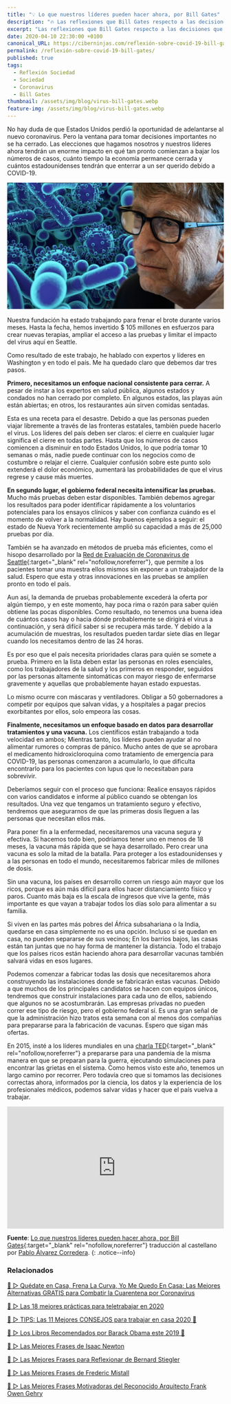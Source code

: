 ```yaml
---
title: "💡 Lo que nuestros líderes pueden hacer ahora, por Bill Gates"
description: "🔥 Las reflexiones que Bill Gates respecto a las decisiones que afectarán el curso de la enfermedad COVID-19 o coronavirus"
excerpt: "Las reflexiones que Bill Gates respecto a las decisiones que afectarán el curso de la enfermedad COVID-19 o coronavirus"
date: 2020-04-10 22:30:00 +0100
canonical_URL: https://ciberninjas.com/reflexión-sobre-covid-19-bill-gates/
permalink: /reflexión-sobre-covid-19-bill-gates/
published: true
tags:
  - Reflexión Sociedad
  - Sociedad
  - Coronavirus
  - Bill Gates
thumbnail: /assets/img/blog/virus-bill-gates.webp
feature-img: /assets/img/blog/virus-bill-gates.webp
---
```


No hay duda de que Estados Unidos perdió la oportunidad de adelantarse al nuevo coronavirus. Pero la ventana para tomar decisiones importantes no se ha cerrado. Las elecciones que hagamos nosotros y nuestros líderes ahora tendrán un enorme impacto en qué tan pronto comienzan a bajar los números de casos, cuánto tiempo la economía permanece cerrada y cuántos estadounidenses tendrán que enterrar a un ser querido debido a COVID-19.

![Las reflexiones que Bill Gates respecto a las decisiones que afectarán el curso de la enfermedad COVID-19 o coronavirus](/assets/img/blog/virus-bill-gates.webp "Las reflexiones que Bill Gates respecto a las decisiones que afectarán el curso de la enfermedad COVID-19 o coronavirus")

Nuestra fundación ha estado trabajando para frenar el brote durante varios meses. Hasta la fecha, hemos invertido $ 105 millones en esfuerzos para crear nuevas terapias, ampliar el acceso a las pruebas y limitar el impacto del virus aquí en Seattle.

Como resultado de este trabajo, he hablado con expertos y líderes en Washington y en todo el país. Me ha quedado claro que debemos dar tres pasos.

**Primero, necesitamos un enfoque nacional consistente para cerrar.** A pesar de instar a los expertos en salud pública, algunos estados y condados no han cerrado por completo. En algunos estados, las playas aún están abiertas; en otros, los restaurantes aún sirven comidas sentadas.

Esta es una receta para el desastre. Debido a que las personas pueden viajar libremente a través de las fronteras estatales, también puede hacerlo el virus. Los líderes del país deben ser claros: el cierre en cualquier lugar significa el cierre en todas partes. Hasta que los números de casos comiencen a disminuir en todo Estados Unidos, lo que podría tomar 10 semanas o más, nadie puede continuar con los negocios como de costumbre o relajar el cierre. Cualquier confusión sobre este punto solo extenderá el dolor económico, aumentará las probabilidades de que el virus regrese y cause más muertes.

**En segundo lugar, el gobierno federal necesita intensificar las pruebas.** Mucho más pruebas deben estar disponibles. También debemos agregar los resultados para poder identificar rápidamente a los voluntarios potenciales para los ensayos clínicos y saber con confianza cuándo es el momento de volver a la normalidad. Hay buenos ejemplos a seguir: el estado de Nueva York recientemente amplió su capacidad a más de 25,000 pruebas por día.

También se ha avanzado en métodos de prueba más eficientes, como el hisopo desarrollado por la [Red de Evaluación de Coronavirus de Seattle](https://publichealthinsider.com/2020/03/23/introducing-scan-the-greater-seattle-coronavirus-assessment-network/){:target="_blank" rel="nofollow,noreferrer"}, que permite a los pacientes tomar una muestra ellos mismos sin exponer a un trabajador de la salud. Espero que esta y otras innovaciones en las pruebas se amplíen pronto en todo el país.

Aun así, la demanda de pruebas probablemente excederá la oferta por algún tiempo, y en este momento, hay poca rima o razón para saber quién obtiene las pocas disponibles. Como resultado, no tenemos una buena idea de cuántos casos hay o hacia dónde probablemente se dirigirá el virus a continuación, y será difícil saber si se recupera más tarde. Y debido a la acumulación de muestras, los resultados pueden tardar siete días en llegar cuando los necesitamos dentro de las 24 horas.

Es por eso que el país necesita prioridades claras para quién se somete a prueba. Primero en la lista deben estar las personas en roles esenciales, como los trabajadores de la salud y los primeros en responder, seguidos por las personas altamente sintomáticas con mayor riesgo de enfermarse gravemente y aquellas que probablemente hayan estado expuestas.

Lo mismo ocurre con máscaras y ventiladores. Obligar a 50 gobernadores a competir por equipos que salvan vidas, y a hospitales a pagar precios exorbitantes por ellos, solo empeora las cosas.

**Finalmente, necesitamos un enfoque basado en datos para desarrollar tratamientos y una vacuna.** Los científicos están trabajando a toda velocidad en ambos; Mientras tanto, los líderes pueden ayudar al no alimentar rumores o compras de pánico. Mucho antes de que se aprobara el medicamento hidroxicloroquina como tratamiento de emergencia para COVID-19, las personas comenzaron a acumularlo, lo que dificulta encontrarlo para los pacientes con lupus que lo necesitaban para sobrevivir.

Deberíamos seguir con el proceso que funciona: Realice ensayos rápidos con varios candidatos e informe al público cuando se obtengan los resultados. Una vez que tengamos un tratamiento seguro y efectivo, tendremos que asegurarnos de que las primeras dosis lleguen a las personas que necesitan ellos más.

Para poner fin a la enfermedad, necesitaremos una vacuna segura y efectiva. Si hacemos todo bien, podríamos tener uno en menos de 18 meses, la vacuna más rápida que se haya desarrollado. Pero crear una vacuna es solo la mitad de la batalla. Para proteger a los estadounidenses y a las personas en todo el mundo, necesitaremos fabricar miles de millones de dosis.

Sin una vacuna, los países en desarrollo corren un riesgo aún mayor que los ricos, porque es aún más difícil para ellos hacer distanciamiento físico y paros. Cuanto más baja es la escala de ingresos que vive la gente, más importante es que vayan a trabajar todos los días solo para alimentar a su familia.

Si viven en las partes más pobres del África subsahariana o la India, quedarse en casa simplemente no es una opción. Incluso si se quedan en casa, no pueden separarse de sus vecinos; En los barrios bajos, las casas están tan juntas que no hay forma de mantener la distancia. Todo el trabajo que los países ricos están haciendo ahora para desarrollar vacunas también salvará vidas en esos lugares.

Podemos comenzar a fabricar todas las dosis que necesitaremos ahora construyendo las instalaciones donde se fabricarán estas vacunas. Debido a que muchos de los principales candidatos se hacen con equipos únicos, tendremos que construir instalaciones para cada uno de ellos, sabiendo que algunos no se acostumbrarán. Las empresas privadas no pueden correr ese tipo de riesgo, pero el gobierno federal sí. Es una gran señal de que la administración hizo tratos esta semana con al menos dos compañías para prepararse para la fabricación de vacunas. Espero que sigan más ofertas.

En 2015, insté a los líderes mundiales en una [charla TED](https://www.ted.com/talks/bill_gates_the_next_outbreak_we_re_not_ready){:target="_blank" rel="nofollow,noreferrer"} a prepararse para una pandemia de la misma manera en que se preparan para la guerra, ejecutando simulaciones para encontrar las grietas en el sistema. Como hemos visto este año, tenemos un largo camino por recorrer. Pero todavía creo que si tomamos las decisiones correctas ahora, informados por la ciencia, los datos y la experiencia de los profesionales médicos, podemos salvar vidas y hacer que el país vuelva a trabajar.

<div style="max-width:854px"><div style="position:relative;height:0;padding-bottom:56.25%"><iframe src="https://embed.ted.com/talks/bill_gates_the_next_outbreak_we_re_not_ready" width="854" height="480" style="position:absolute;left:0;top:0;width:100%;height:100%" frameborder="0" scrolling="no" allowfullscreen></iframe></div></div>

**Fuente**: [Lo que nuestros líderes pueden hacer ahora, por Bill Gates](https://www.gatesnotes.com/Health/What-our-leaders-can-do-now "Lo que nuestros líderes pueden hacer ahora, por Bill Gates"){:target="_blank" rel="nofollow,noreferrer"} traducci&oacute;n al castellano por [Pablo &Aacute;lvarez Corredera](https://kutt.it/ciberninjast).
{: .notice--info}

### **Relacionados** <!-- omit in toc -->

[🥇 ▷ Quédate en Casa, Frena La Curva, Yo Me Quedo En Casa: Las Mejores Alternativas GRATIS para Combatir la Cuarentena por Coronavirus](/alternativas-culturales-combatir-coronavirus/)

[🥇 ▷ Las 18 mejores prácticas para teletrabajar en 2020](/mejores-practicas-trabajar-desde-casa/)

[🥇 ▷ TIPS: Las 11 Mejores CONSEJOS para trabajar en casa 2020 🏡](/mejores-consejos-trabajar-desde-casa/)

[🥇 ▷ Los Libros Recomendados por Barack Obama este 2019 📖](/los-libros-de-obama-2019/)

[📢 ▷ Las Mejores Frases de Isaac Newton](/frases-celebres-isaac-newton/)

[📢 ▷ Las Mejores Frases para Reflexionar de Bernard Stiegler](/frases-celebres-bernard-stiegler/)

[📢 ▷ Las Mejores Frases de Frederic Mistall](/frases-celebres-frederic-mistral/)

[📢 ▷ Las Mejores Frases Motivadoras del Reconocido Arquitecto Frank Owen Gehry](/frases-celebres-frank-owen-gehry/)
